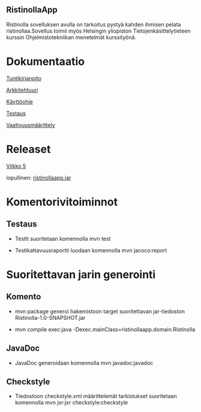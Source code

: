 

## RistinollaApp
Ristinolla sovelluksen avulla on tarkoitus pystyä kahden ihmisen pelata ristinollaa.Sovellus toimii myös Helsingin yliopiston Tietojenkäsittelytieteen kurssin Ohjelmistotekniikan menetelmät kurssityönä.
# Dokumentaatio

[Tuntikirjanpito](https://github.com/Tiiawss/ot-harjoitustyo/blob/main/dokumentaatio/tuntikirjanpito.md)

[Arkkitehtuuri](https://github.com/Tiiawss/ot-harjoitustyo/blob/main/dokumentaatio/arkkitehtuuri.md)

[Käyttöohje](https://github.com/Tiiawss/ot-harjoitustyo/blob/main/dokumentaatio/kayttoohje.md)

[Testaus](https://github.com/Tiiawss/ot-harjoitustyo/blob/main/dokumentaatio/testaus.md)

[Vaativuusmäärittely](https://github.com/Tiiawss/ot-harjoitustyo/blob/main/dokumentaatio/vaativuusmaarittely.md)


# Releaset 

[Viikko 5](https://github.com/Tiiawss/ot-harjoitustyo/releases/tag/viiikko5)

 lopullinen: [ristinollaapp.jar](https://github.com/Tiiawss/ot-harjoitustyo/releases/tag/0.1)


# Komentorivitoiminnot
 ## Testaus
 
- Testit suoritetaan komennolla mvn test


- Testikattavuusraportti luodaan komennolla mvn jacoco:report


# Suoritettavan jarin generointi
## Komento

- mvn package generoi hakemistoon target suoritettavan jar-tiedoston Ristinolla-1.0-SNAPSHOT.jar

- mvn compile exec:java -Dexec.mainClass=ristinollaapp.domain.Ristinolla

## JavaDoc
- JavaDoc generoidaan komennolla mvn javadoc:javadoc


## Checkstyle
- Tiedostoon checkstyle.xml määrittelemät tarkistukset suoritetaan komennolla mvn jxr:jxr checkstyle:checkstyle
